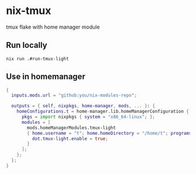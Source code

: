 # nix-tmux
tmux flake with home manager module

## Run locally 

```shell
nix run .#run-tmux-light
```

## Use in homemanager

```nix
{
  inputs.mods.url = "github:you/nix-modules-repo";

  outputs = { self, nixpkgs, home-manager, mods, ... }: {
    homeConfigurations.t = home-manager.lib.homeManagerConfiguration {
      pkgs = import nixpkgs { system = "x86_64-linux"; };
      modules = [
        mods.homeManagerModules.tmux-light
        { home.username = "t"; home.homeDirectory = "/home/t"; programs.home-manager.enable = true;
          dot.tmux-light.enable = true;
        }
      ];
    };
  };
}
```
